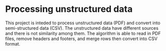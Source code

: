 # Processing unstructured data

This project is inteded to process unstructured data (PDF) and convert into semi-structured data (CSV). The unstructured data have different sources and there is not similarity among them. The algorithm is able to read in PDF files, remove headers and footers, and merge rows then convert into CSV format. 


